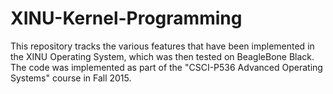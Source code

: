 # XINU-Kernel-Programming
This repository tracks the various features that have been implemented in the XINU Operating System, which was then tested on BeagleBone Black. The code was implemented as part of the "CSCI-P536 Advanced Operating Systems" course in Fall 2015.
